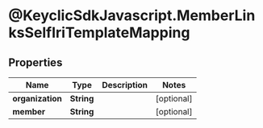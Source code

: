 # @KeyclicSdkJavascript.MemberLinksSelfIriTemplateMapping

## Properties
Name | Type | Description | Notes
------------ | ------------- | ------------- | -------------
**organization** | **String** |  | [optional] 
**member** | **String** |  | [optional] 


